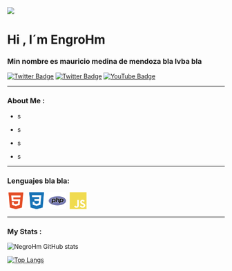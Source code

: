<div id="header" aling="center">
    <img src="https://media.giphy.com/media/U3EC6scVE8SOsjqQPW/giphy.gif" width="200">
    <h1 aling="center">Hi , I´m EngroHm</h1>
    <h3 aling="center">Min nombre es mauricio medina de mendoza bla lvba bla </h3>
</div>

<div id="badges" aling="center">
    <a href="https://twitter.com/EngroH" target="_blank">
        <img src="https://img.shields.io/twitter/follow/EngroH?color=blue&logo=twitter&style=for-the-badge"
            alt="Twitter Badge"></a>
    <a href="https://www.instagram.com/engrohm/" target="_blank">
        <img src="https://img.shields.io/twitter/follow/EngroHm?color=red&logo=instagram&style=for-the-badge"
            alt="Twitter Badge"></a>
    <a href="https://www.youtube.com/channel/UCtI4AIar1N8TnOrURWSC2bQ" target="_blank">
        <img src="https://img.shields.io/twitter/follow/EngroHm?color=pink&logo=YouTube&logoColor=red&style=for-the-badge"
            alt="YouTube Badge">
    </a>
</div>

---

### About Me :

- s

- s

- s

- s

---

<div aling="left">
    <h3>Lenguajes bla bla:</h3>
    <div>
        <img src="https://github.com/devicons/devicon/blob/develop/icons/html5/html5-plain.svg" title="HTML5" alt="HTML"
            width="40" height="40/">&nbsp;
        <img src="https://github.com/devicons/devicon/blob/develop/icons/css3/css3-plain.svg" title="CSS3" alt="CSS"
            width="40" height="40/">&nbsp;
        <img src="https://github.com/devicons/devicon/blob/develop/icons/php/php-original.svg" title="PHP" alt="PHP"
            width="40" height="40/">&nbsp;
        <img src="https://github.com/devicons/devicon/blob/develop/icons/javascript/javascript-plain.svg" title="JS"
            alt="JS" width="40" height="40/">&nbsp;
    </div>
</div>

---
### My Stats :
![NegroHm GitHub stats](https://github-readme-stats.vercel.app/api?username=NegroHm&show_icons=true&theme=radical)

[![Top Langs](https://github-readme-stats.vercel.app/api/top-langs/?username=NegroHm&layout=compact)](https://github.com/anuraghazra/github-readme-stats)
